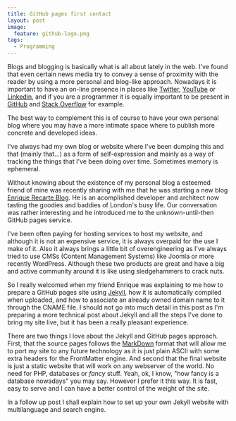 ```yaml
---
title: GitHub pages first contact
layout: post
image:
  feature: github-logo.png
tags:
  - Programming
---
```


Blogs and blogging is basically what is all about lately in the web. I've found that even certain news
media try to convey a sense of proximity with the reader by using a more personal and blog-like approach.
Nowadays it is important to have an on-line presence in places like [Twitter][1], [YouTube][2] or [Linkedin][3],
and if you are a programmer it is equally important to be present in [GitHub][4] and [Stack Overflow][5] for
example.

The best way to complement this is of course to have your own personal blog where you may have a more intimate
space where to publish more concrete and developed ideas.

I've always had my own blog or website where I've been dumping this and that (mainly that...) as a form of
self-expression and mainly as a way of tracking the things that I've been doing over time. Sometimes memory
is ephemeral.

Without knowing about the existence of my personal blog a esteemed friend of mine was recently sharing
with me that he was starting a new blog [Enrique Recarte Blog][6]. He is an acomplished developer and architect
now tasting the goodies and baddies of London's busy life. Our conversation was rather interesting and he introduced
me to the unknown-until-then GitHub pages service.

I've been often paying for hosting services to host my website, and although it is not an expensive service,
it is always overpaid for the use I make of it. Also it always brings a little bit of overengineering as I've
always tried to use CMSs (Content Management Systems) like Joomla or more recently WordPress. Although these two
products are great and have a big and active community around it is like using sledgehammers to crack nuts.

So I really welcomed when my friend Enrique was explaining to me how to prepare a GitHub pages site using [Jekyll][7],
how it is automatically compiled when uploaded, and how to associate an already owned domain name to it through
the CNAME file. I should not go into much detail in this post as I'm preparing a more technical post about
Jekyll and all the steps I've done to bring my site live, but it has been a really pleasant experience.

There are two things I love about the Jekyll and GitHub pages approach. First, that the source pages follows the
[MarkDown][8] format that will allow me to port my site to any future technology as it is just plain ASCII
with some extra headers for the FrontMatter engine. And second that the final website is just a static website
that will work on any webserver of the world. No need for PHP, databases or *fancy* stuff. Yeah, ok, I know,
"how fancy is a database nowadays" you may say. However I prefer it this way. It is fast, easy to serve and I
can have a better control of the weight of the site.

In a follow up post I shall explain how to set up your own Jekyll website with multilanguage and search engine.

 [1]: http://www.twitter.com
 [2]: http://www.youtube.com
 [3]: http://www.linkedin.com
 [4]: http://www.github.com
 [5]: http://www.stackoverflow.com
 [6]: http://www.enriquerecarte.com
 [7]: http://www.jekyllrb.com
 [8]: http://en.wikipedia.org/wiki/Markdown

